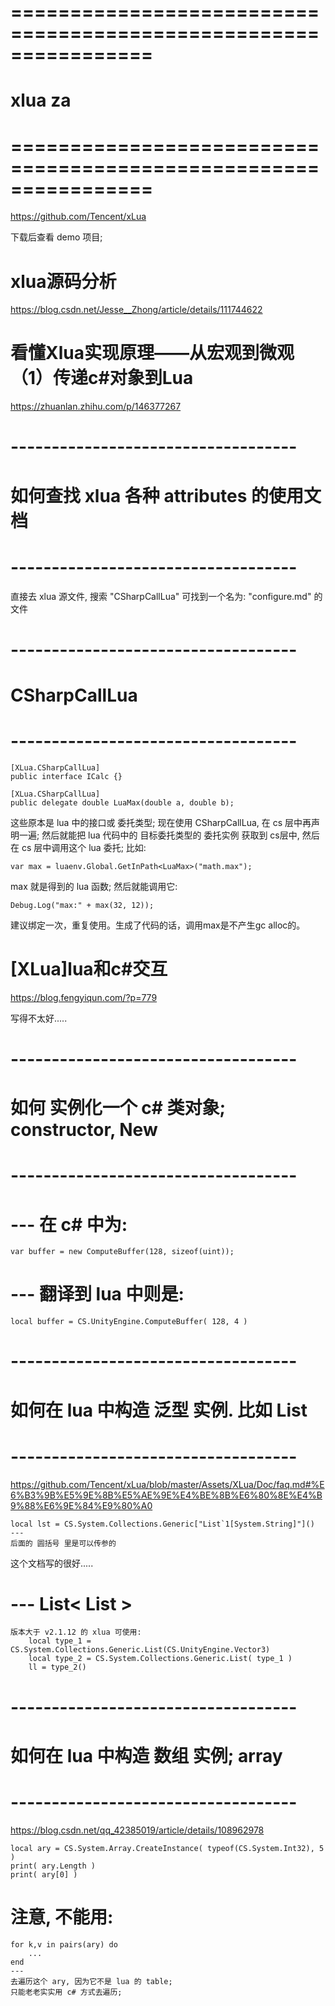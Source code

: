 # ================================================================ #
#                  xlua za
# ================================================================ #


https://github.com/Tencent/xLua

下载后查看 demo 项目;




#  xlua源码分析
https://blog.csdn.net/Jesse__Zhong/article/details/111744622



# 看懂Xlua实现原理——从宏观到微观（1）传递c#对象到Lua
https://zhuanlan.zhihu.com/p/146377267



# ----------------------------------- #
#   如何查找 xlua 各种 attributes 的使用文档
# ----------------------------------- #
直接去 xlua 源文件, 搜索 "CSharpCallLua"
可找到一个名为: "configure.md" 的文件




# ----------------------------------- #
#      CSharpCallLua
# ----------------------------------- #

    [XLua.CSharpCallLua]
    public interface ICalc {}

    [XLua.CSharpCallLua]
    public delegate double LuaMax(double a, double b);

这些原本是 lua 中的接口或 委托类型;
现在使用 CSharpCallLua, 在 cs 层中再声明一遍;
然后就能把 lua 代码中的 目标委托类型的 委托实例 获取到 cs层中, 然后在 cs 层中调用这个 lua 委托;
比如:

    var max = luaenv.Global.GetInPath<LuaMax>("math.max");

max 就是得到的 lua 函数; 然后就能调用它:

    Debug.Log("max:" + max(32, 12));

建议绑定一次，重复使用。生成了代码的话，调用max是不产生gc alloc的。



    


# [XLua]lua和c#交互
https://blog.fengyiqun.com/?p=779

写得不太好.....




# ----------------------------------- #
#    如何 实例化一个 c# 类对象;   constructor,  New
# ----------------------------------- #

# --- 在 c# 中为:
    var buffer = new ComputeBuffer(128, sizeof(uint));

# --- 翻译到 lua 中则是:
    local buffer = CS.UnityEngine.ComputeBuffer( 128, 4 )





# ----------------------------------- #
#     如何在 lua 中构造 泛型 实例. 比如 List
# ----------------------------------- #
https://github.com/Tencent/xLua/blob/master/Assets/XLua/Doc/faq.md#%E6%B3%9B%E5%9E%8B%E5%AE%9E%E4%BE%8B%E6%80%8E%E4%B9%88%E6%9E%84%E9%80%A0

    local lst = CS.System.Collections.Generic["List`1[System.String]"]()
    ---
    后面的 圆括号 里是可以传参的

这个文档写的很好.....


# --- List< List<Vector3> >
    版本大于 v2.1.12 的 xlua 可使用:
        local type_1 = CS.System.Collections.Generic.List(CS.UnityEngine.Vector3)
        local type_2 = CS.System.Collections.Generic.List( type_1 )
        ll = type_2()




# ----------------------------------- #
#     如何在 lua 中构造 数组 实例;  array 
# ----------------------------------- #
https://blog.csdn.net/qq_42385019/article/details/108962978


    local ary = CS.System.Array.CreateInstance( typeof(CS.System.Int32), 5 )
    print( ary.Length )
    print( ary[0] )

# 注意, 不能用: 
    for k,v in pairs(ary) do
        ...
    end 
    ---
    去遍历这个 ary, 因为它不是 lua 的 table; 
    只能老老实实用 c# 方式去遍历;









